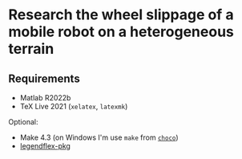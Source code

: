# Research the wheel slippage of a mobile robot on a heterogeneous terrain

## Requirements

- Matlab R2022b
- TeX Live 2021 (`xelatex`, `latexmk`)

Optional:

- Make 4.3 (on Windows I'm use `make` from [`choco`](https://community.chocolatey.org/packages/make#individual))
- [legendflex-pkg](https://github.com/kakearney/legendflex-pkg/tree/master)
